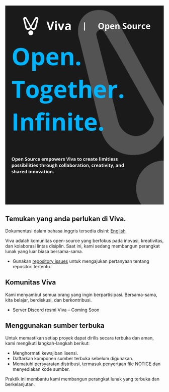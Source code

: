 ![Open Source with Viva](https://github.com/viva-company/.github/blob/main/images/open-with-viva.png)

## Temukan yang anda perlukan di Viva.

Dokumentasi dalam bahasa inggris tersedia disini: [English](https://github.com/viva-company/.github/blob/main/profile/README.md)

Viva adalah komunitas open-source yang berfokus pada inovasi, kreativitas, dan kolaborasi lintas disiplin. Saat ini, kami sedang membangun perangkat lunak yang luar biasa bersama-sama.

 - Gunakan [repository issues](https://docs.github.com/en/issues/tracking-your-work-with-issues/creating-an-issue) untuk mengajukan pertanyaan tentang repositori tertentu.

## Komunitas Viva

Kami menyambut semua orang yang ingin berpartisipasi. Bersama-sama, kita belajar, berdiskusi, dan berkontribusi.

 - Server Discord resmi Viva – Coming Soon

## Menggunakan sumber terbuka

Untuk memastikan setiap proyek dapat dirilis secara terbuka dan aman, kami mengikuti langkah-langkah berikut:

 - Menghormati kewajiban lisensi.
 - Daftarkan komponen sumber terbuka sebelum digunakan.
 - Mematuhi persyaratan distribusi, termasuk penyertaan file NOTICE dan menyediakan kode sumber.

Praktik ini membantu kami membangun perangkat lunak yang terbuka dan berkelanjutan.